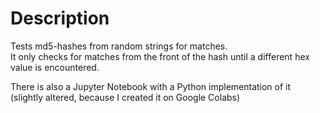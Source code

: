 # Description
Tests md5-hashes from random strings for matches.  
It only checks for matches from the front of the hash until a different hex value is encountered. 

There is also a Jupyter Notebook with a Python implementation of it (slightly altered, because I created it on Google Colabs)